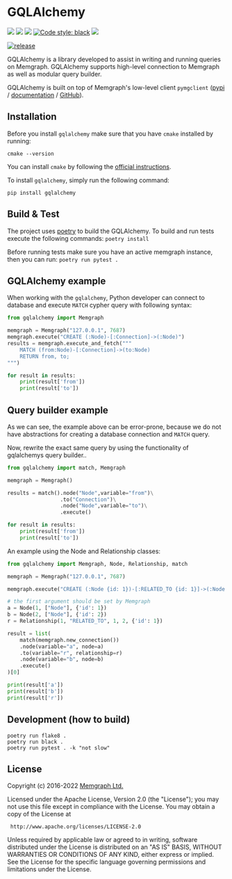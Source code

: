 # GQLAlchemy


<p>
    <a href="https://github.com/memgraph/gqlalchemy/actions"><img src="https://github.com/memgraph/gqlalchemy/workflows/Build%20and%20Test/badge.svg" /></a>
    <a href="https://github.com/memgraph/gqlalchemy/blob/main/LICENSE"><img src="https://img.shields.io/github/license/memgraph/gqlalchemy" /></a>
    <a href="https://pypi.org/project/gqlalchemy"><img src="https://img.shields.io/pypi/v/gqlalchemy" /></a>
    <a href="https://github.com/psf/black"><img alt="Code style: black" src="https://img.shields.io/badge/code%20style-black-000000.svg"></a>
    <a href="https://github.com/memgraph/gqlalchemy/stargazers" alt="Stargazers"><img src="https://img.shields.io/github/stars/memgraph/gqlalchemy?style=social" /></a>
</p>


[![release](https://progress-bar.dev/90/?width=800&title=release%201.1&color=f0ad4e)](https://github.com/memgraph/gqlalchemy/milestone/1)

GQLAlchemy is a library developed to assist in writing and running queries on Memgraph. GQLAlchemy supports high-level connection to Memgraph as well as modular query builder.

GQLAlchemy is built on top of Memgraph's low-level client `pymgclient`
([pypi](https://pypi.org/project/pymgclient/) /
[documentation](https://memgraph.github.io/pymgclient/) /
[GitHub](https://github.com/memgraph/pymgclient)).

## Installation

Before you install `gqlalchemy` make sure that you have `cmake` installed by running:
```
cmake --version
```
You can install `cmake` by following the [official instructions](https://cgold.readthedocs.io/en/latest/first-step/installation.html#).

To install `gqlalchemy`, simply run the following command:
```
pip install gqlalchemy
```

## Build & Test

The project uses [poetry](https://python-poetry.org/) to build the GQLAlchemy. To build and run tests execute the following commands:
`poetry install`

Before running tests make sure you have an active memgraph instance, then you can run:
`poetry run pytest .`

## GQLAlchemy example


When working with the `gqlalchemy`, Python developer can connect to database and execute `MATCH` cypher query with following syntax:

```python
from gqlalchemy import Memgraph

memgraph = Memgraph("127.0.0.1", 7687)
memgraph.execute("CREATE (:Node)-[:Connection]->(:Node)")
results = memgraph.execute_and_fetch("""
    MATCH (from:Node)-[:Connection]->(to:Node)
    RETURN from, to;
""")

for result in results:
    print(result['from'])
    print(result['to'])
```

## Query builder example

As we can see, the example above can be error-prone, because we do not have abstractions for creating a database connection and `MATCH` query.

Now, rewrite the exact same query by using the functionality of gqlalchemys query builder..

```python
from gqlalchemy import match, Memgraph

memgraph = Memgraph()

results = match().node("Node",variable="from")\
                 .to("Connection")\
                 .node("Node",variable="to")\
                 .execute()

for result in results:
    print(result['from'])
    print(result['to'])
```

An example using the Node and Relationship classes:
```python
from gqlalchemy import Memgraph, Node, Relationship, match

memgraph = Memgraph("127.0.0.1", 7687)

memgraph.execute("CREATE (:Node {id: 1})-[:RELATED_TO {id: 1}]->(:Node {id: 2})")

# the first argument should be set by Memgraph
a = Node(1, ["Node"], {'id': 1})
b = Node(2, ["Node"], {'id': 2})
r = Relationship(1, "RELATED_TO", 1, 2, {'id': 1})

result = list(
    match(memgraph.new_connection())
    .node(variable="a", node=a)
    .to(variable="r", relationship=r)
    .node(variable="b", node=b)
    .execute()
)[0]

print(result['a'])
print(result['b'])
print(result['r'])
```

## Development (how to build)
```
poetry run flake8 .
poetry run black .
poetry run pytest . -k "not slow"
```
## License

Copyright (c) 2016-2022 [Memgraph Ltd.](https://memgraph.com)

Licensed under the Apache License, Version 2.0 (the "License"); you may not use
this file except in compliance with the License. You may obtain a copy of the
License at

     http://www.apache.org/licenses/LICENSE-2.0

Unless required by applicable law or agreed to in writing, software distributed
under the License is distributed on an "AS IS" BASIS, WITHOUT WARRANTIES OR
CONDITIONS OF ANY KIND, either express or implied. See the License for the
specific language governing permissions and limitations under the License.

